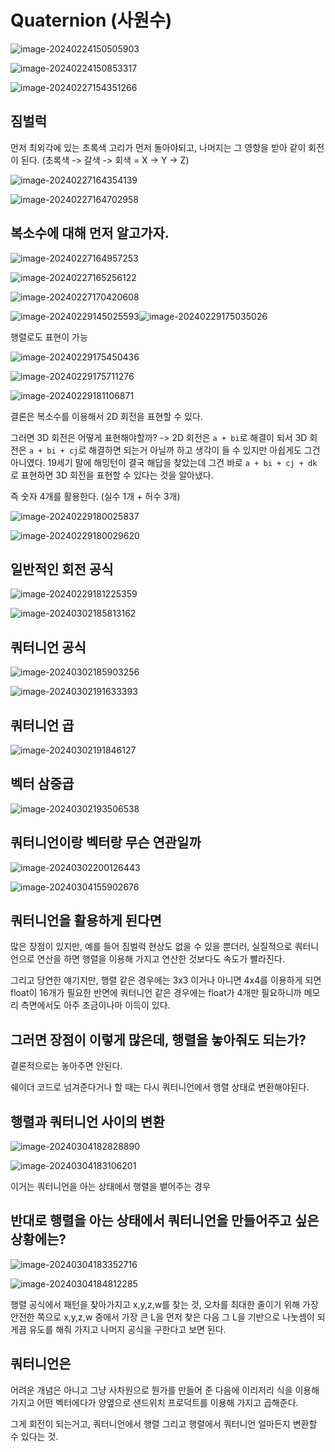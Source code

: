 # Quaternion (사원수)

![image-20240224150505903](../../../image/image-20240224150505903.png)

![image-20240224150853317](../../../image/image-20240224150853317.png)

![image-20240227154351266](../../../image/image-20240227154351266.png)

## 짐벌럭

먼저 최외각에 있는 초록색 고리가 먼저 돌아야되고, 나머지는 그 영향을 받아 같이 회전이 된다. (초록색 -> 갈색 -> 회색 = X -> Y -> Z)

![image-20240227164354139](../../../image/image-20240227164354139.png)

![image-20240227164702958](../../../image/image-20240227164702958.png)

## 복소수에 대해 먼저 알고가자.

![image-20240227164957253](../../../image/image-20240227164957253.png)

![image-20240227165256122](../../../image/image-20240227165256122.png)

![image-20240227170420608](../../../image/image-20240227170420608.png)

![image-20240229145025593](../../../image/image-20240229145025593.png)![image-20240229175035026](../../../image/image-20240229175035026.png)

행렬로도 표현이 가능

![image-20240229175450436](../../../image/image-20240229175450436.png)

![image-20240229175711276](../../../image/image-20240229175711276.png)

![image-20240229181106871](../../../image/image-20240229181106871.png)

결론은 복소수를 이용해서 2D 회전을 표현할 수 있다.

그러면 3D 회전은 어떻게 표현해야할까? -> 2D 회전은 `a + bi`로 해결이 되서 3D 회전은 `a + bi + cj`로 해결하면 되는거 아닐까 하고 생각이 들 수 있지만 아쉽게도 그건 아니였다. 19세기 말에 해밍턴이 결국 해답을 찾았는데 그건 바로 `a + bi + cj + dk` 로 표현하면 3D 회전을 표현할 수 있다는 것을 알아냈다.

즉 숫자 4개를 활용한다. (실수 1개 + 허수 3개)

![image-20240229180025837](../../../image/image-20240229180025837.png)

![image-20240229180029620](../../../image/image-20240229180029620.png)

## 일반적인 회전 공식

![image-20240229181225359](../../../image/image-20240229181225359.png)

![image-20240302185813162](../../../image/image-20240302185813162.png)

## 쿼터니언 공식

![image-20240302185903256](../../../image/image-20240302185903256.png)

![image-20240302191633393](../../../image/image-20240302191633393.png)

## 쿼터니언 곱

![image-20240302191846127](../../../image/image-20240302191846127.png)

## 벡터 삼중곱

![image-20240302193506538](../../../image/image-20240302193506538.png)

## 쿼터니언이랑 벡터랑 무슨 연관일까

![image-20240302200126443](../../../image/image-20240302200126443.png)

![image-20240304155902676](../../../image/image-20240304155902676.png)

## 쿼터니언을 활용하게 된다면

많은 장점이 있지만, 예를 들어 짐벌럭 현상도 없을 수 있을 뿐더러, 실질적으로 쿼터니언으로 연산을 하면 행렬을 이용해 가지고 연산한 것보다도 속도가 빨라진다.

그리고 당연한 얘기지만, 행렬 같은 경우에는 3x3 이거나 아니면 4x4를 이용하게 되면 float이 16개가 필요한 반면에 쿼터니언 같은 경우에는 float가 4개만 필요하니까 메모리 측면에서도 아주 조금이나마 이득이 있다.

## 그러면 장점이 이렇게 많은데, 행렬을 놓아줘도 되는가?

결론적으로는 놓아주면 안된다.

쉐이더 코드로 넘겨준다거나 할 때는 다시 쿼터니언에서 행렬 상태로 변환해야된다.



## 행렬과 쿼터니언 사이의 변환

![image-20240304182828890](../../../image/image-20240304182828890.png)

![image-20240304183106201](../../../image/image-20240304183106201.png)

이거는 쿼터니언을 아는 상태에서 행렬을 뱉어주는 경우

## 반대로 행렬을 아는 상태에서 쿼터니언을 만들어주고 싶은 상황에는?

![image-20240304183352716](../../../image/image-20240304183352716.png)

![image-20240304184812285](../../../image/image-20240304184812285.png)

행렬 공식에서 패턴을 찾아가지고 x,y,z,w를 찾는 것, 오차를 최대한 줄이기 위해 가장 안전한 쪽으로 x,y,z,w 중에서 가장 큰 L을 먼저 찾은 다음 그 L을 기반으로 나눗셈이 되게끔 유도를 해줘 가지고 나머지 공식을 구한다고 보면 된다.

## 쿼터니언은

어려운 개념은 아니고 그냥 사차원으로 뭔가를 만들어 준 다음에 이리저리 식을 이용해가지고 어떤 벡터에다가 양옆으로 샌드위치 프로덕트를 이용해 가지고 곱해준다.

그게 회전이 되는거고, 쿼터니언에서 행렬 그리고 행렬에서 쿼터니언 얼마든지 변환할 수 있다는 것.


